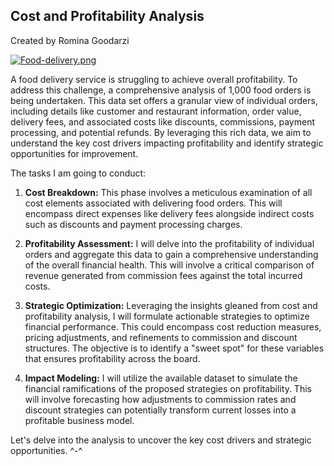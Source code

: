 ## Cost and Profitability Analysis
Created by Romina Goodarzi


[![Food-delivery.png](https://i.postimg.cc/nr7XpmDN/Food-delivery.png)](https://postimg.cc/7JHHNfXN)




A food delivery service is struggling to achieve overall profitability. To address this challenge, a comprehensive analysis of 1,000 food orders is being undertaken. This data set offers a granular view of individual orders, including details like customer and restaurant information, order value, delivery fees, and associated costs like discounts, commissions, payment processing, and potential refunds. By leveraging this rich data, we aim to understand the key cost drivers impacting profitability and identify strategic opportunities for improvement.


The tasks I am going to conduct:


1. **Cost Breakdown:** This phase involves a meticulous examination of all cost elements associated with delivering food orders. This will encompass direct expenses like delivery fees alongside indirect costs such as discounts and payment processing charges.

2. **Profitability Assessment:** I will delve into the profitability of individual orders and aggregate this data to gain a comprehensive understanding of the overall financial health. This will involve a critical comparison of revenue generated from commission fees against the total incurred costs.

3. **Strategic Optimization:** Leveraging the insights gleaned from cost and profitability analysis, I will formulate actionable strategies to optimize financial performance. This could encompass cost reduction measures, pricing adjustments, and refinements to commission and discount structures. The objective is to identify a "sweet spot" for these variables that ensures profitability across the board.

4. **Impact Modeling:** I will utilize the available dataset to simulate the financial ramifications of the proposed strategies on profitability. This will involve forecasting how adjustments to commission rates and discount strategies can potentially transform current losses into a profitable business model.


Let's delve into the analysis to uncover the key cost drivers and strategic opportunities. ^-^
